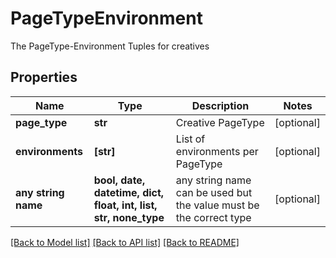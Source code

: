 # PageTypeEnvironment

The PageType-Environment Tuples for creatives

## Properties
Name | Type | Description | Notes
------------ | ------------- | ------------- | -------------
**page_type** | **str** | Creative PageType | [optional] 
**environments** | **[str]** | List of environments per PageType | [optional] 
**any string name** | **bool, date, datetime, dict, float, int, list, str, none_type** | any string name can be used but the value must be the correct type | [optional]

[[Back to Model list]](../README.md#documentation-for-models) [[Back to API list]](../README.md#documentation-for-api-endpoints) [[Back to README]](../README.md)


